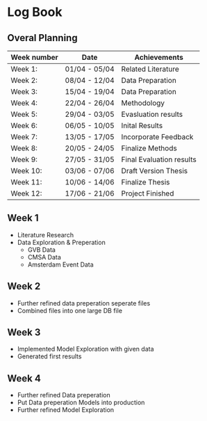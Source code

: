 # Log Book

## Overal Planning
| Week number | Date        | Achievements|
| ------------|-------------|-------------|
| Week 1:     |01/04 - 05/04|Related Literature|
| Week 2:     |08/04 - 12/04|Data Preparation|
| Week 3:     |15/04 - 19/04|Data Preparation|
| Week 4:     |22/04 - 26/04|Methodology|
| Week 5:     |29/04 - 03/05|Evasluation results|
| Week 6:     |06/05 - 10/05|Inital Results|
| Week 7:     |13/05 - 17/05|Incorporate Feedback|
| Week 8:     |20/05 - 24/05|Finalize Methods|
| Week 9:     |27/05 - 31/05|Final Evaluation results|
| Week 10:    |03/06 - 07/06|Draft Version Thesis|
| Week 11:    |10/06 - 14/06|Finalize Thesis|
| Week 12:    |17/06 - 21/06|Project Finished|

## Week 1
- Literature Research
- Data Exploration & Preperation
    - GVB Data
    - CMSA Data
    - Amsterdam Event Data

## Week 2
- Further refined data preperation seperate files
- Combined files into one large DB file

## Week 3
- Implemented Model Exploration with given data
- Generated first results

## Week 4
- Further refined Data preperation
- Put Data preperation Models into production
- Further refined Model Exploration